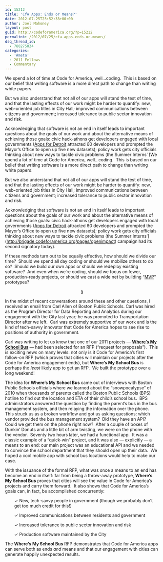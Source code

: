 ```yaml
---
id: 15212
title: 'CfA Apps: Ends or Means?'
date: 2012-07-25T23:52:33+00:00
author: Joel Mahoney
layout: post
guid: http://codeforamerica.org/?p=15212
permalink: /2012/07/25/cfa-apps-ends-or-means/
dsq_thread_id:
  - 780275034
categories:
  - '#meta'
  - 2011 Fellows
  - Commentary
---
```

We spend a lot of time at Code for America, well&#8230;coding.  This is based on our belief that writing software is a more direct path to change than writing white papers.

But we also understand that not all of our apps will stand the test of time, and that the lasting effects of our work might be harder to quantify: new, web-oriented job titles in City Hall; improved communications between citizens and government; increased tolerance to public sector innovation and risk.

Acknowledging that software is not an end in itself leads to important questions about the goals of our work and about the alternative means of achieving those goals: civic hack-athons get developers engaged with local governments ([Apps for Detroit](http://appsfordetroit.org/) attracted 60 developers and prompted the Mayor&#8217;s Office to open up five new datasets); policy work gets city officials thinking about new ways to tackle civic problems (the Summer Interns’ [We spend a lot of time at Code for America, well&#8230;coding.  This is based on our belief that writing software is a more direct path to change than writing white papers.

But we also understand that not all of our apps will stand the test of time, and that the lasting effects of our work might be harder to quantify: new, web-oriented job titles in City Hall; improved communications between citizens and government; increased tolerance to public sector innovation and risk.

Acknowledging that software is not an end in itself leads to important questions about the goals of our work and about the alternative means of achieving those goals: civic hack-athons get developers engaged with local governments ([Apps for Detroit](http://appsfordetroit.org/) attracted 60 developers and prompted the Mayor&#8217;s Office to open up five new datasets); policy work gets city officials thinking about new ways to tackle civic problems (the Summer Interns’](http://brigade.codeforamerica.org/pages/openimpact) campaign had its second signatory today).

If these methods turn out to be equally effective, how should we divide our time?  Should we spend all day coding or should we mobilize others to do so?  Should we build our own apps or should we redeploy existing software?  And even when we&#8217;re coding, should we focus on fewer, production-ready projects, or should we cast a wide net by building &#8220;[MVP](http://www.startuplessonslearned.com/2009/08/minimum-viable-product-guide.html)&#8221; prototypes?

<p style="text-align: center;">
  §
</p>

In the midst of recent conversations around these and other questions, I received an email from Carl Allen of Boston Public Schools. Carl was hired as the Program Director for Data Reporting and Analytics during our engagement with the City last year; he was promoted to Transportation Director after we left.  Carl was extremely supportive of our work and is the kind of tech-savvy innovator that Code for America hopes to see rise to positions of authority in government.

Carl was writing to let us know that one of our 2011 projects &#8212; **[Where’s My School Bus](http://schoolbus.bostonpublicschools.org/welcome)** &#8212; had been selected for an RFP (&#8220;request for proposals&#8221;).  This is exciting news on many levels: not only is it Code for America’s first follow-on RFP (which proves that cities will maintain our projects after the Code for America engagement ends), but **Where’s My School Bus** is perhaps the _least_ likely app to get an RFP.  We built the prototype over a long weekend!

The idea for **Where’s My School Bus** came out of interviews with Boston Public Schools officials where we learned about the “snowpocalypse” of 2010 when thousands of parents called the Boston Public Schools (BPS) hotline to find out the location and ETA of their child’s school bus.  BPS administrators answered the question by finding the parent&#8217;s bus in the bus management system, and then relaying the information over the phone.  This struck us as a broken workflow and got us asking questions: which vendor provided the bus management system?  Did they have an API?  Could we get them on the phone right now?  After a couple of boxes of Dunkin&#8217; Donuts and a little bit of arm twisting, we were on the phone with the vendor.  Seventy two hours later, we had a functional app.  It was a classic example of a “quick-win” project, and it was also &#8212; explicitly &#8212; a means to an end: our main project was an educational API and we needed to convince the school department that they should open up their data.  We hoped a cool mobile app with school bus locations would help to make our case.

With the issuance of the formal RFP, what was once a means to an end has become an end in itself: far from being a throw-away prototype, **Where&#8217;s My School Bus** proves that cities will see the value in Code for America&#8217;s projects and carry them forward.  It also shows that Code for America&#8217;s goals can, in fact, be accomplished concurrently:

<p style="padding-left: 30px;">
  ✓ New, tech-savvy people in government (though we probably don’t get too much credit for this!)
</p>

<p style="padding-left: 30px;">
  ✓ Improved communications between residents and government
</p>

<p style="padding-left: 30px;">
  ✓ Increased tolerance to public sector innovation and risk
</p>

<p style="padding-left: 30px;">
  ✓ Production software maintained by the City
</p>

The **Where&#8217;s My School Bus** RFP demonstrates that Code for America apps can serve both as ends _and_ means and that our engagement with cities can generate happily unexpected results.